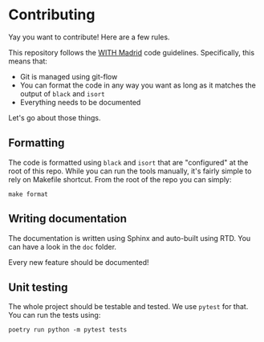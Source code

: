 # Contributing

Yay you want to contribute! Here are a few rules.

This repository follows the [WITH Madrid](https://code.with-madrid.com/) code
guidelines. Specifically, this means that:

-   Git is managed using git-flow
-   You can format the code in any way you want as long as it matches the output
    of `black` and `isort`
-   Everything needs to be documented

Let's go about those things.

## Formatting

The code is formatted using `black` and `isort` that are "configured" at the
root of this repo. While you can run the tools manually, it's fairly simple to
rely on Makefile shortcut. From the root of the repo you can simply:

```
make format
```

## Writing documentation

The documentation is written using Sphinx and auto-built using RTD. You can have
a look in the `doc` folder.

Every new feature should be documented!

## Unit testing

The whole project should be testable and tested. We use `pytest` for that. You
can run the tests using:

```
poetry run python -m pytest tests
```
